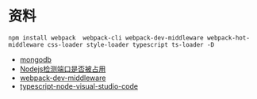 # 资料

```
npm install webpack  webpack-cli webpack-dev-middleware webpack-hot-middleware css-loader style-loader typescript ts-loader -D
```


- [mongodb](https://cloud.mongodb.com/v2/5ceb3ebbd5ec13a959a7f314#clusters)
- [Nodejs检测端口是否被占用](https://segmentfault.com/a/1190000004915782)
- [webpack-dev-middleware](https://www.npmjs.com/package/webpack-dev-middleware)
- [typescript-node-visual-studio-code](https://fettblog.eu/typescript-node-visual-studio-code/)